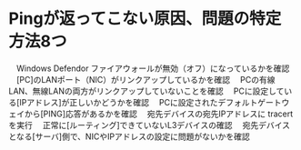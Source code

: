 # Pingが返ってこない原因、問題の特定方法8つ
　Windows Defendor ファイアウォールが無効（オフ）になっているかを確認
　[PC]のLANポート（NIC）がリンクアップしているかを確認
　PCの有線LAN、無線LANの両方がリンクアップしていないことを確認
　PCに設定している[IPアドレス]が正しいかどうかを確認
　PCに設定されたデフォルトゲートウェイから[PING]応答があるかを確認
　宛先デバイスの宛先IPアドレスに tracert を実行
　正常に[ルーティング]できていないL3デバイスの確認
　宛先デバイスとなる[サーバ]側で、NICやIPアドレスの設定に問題がないかを確認
